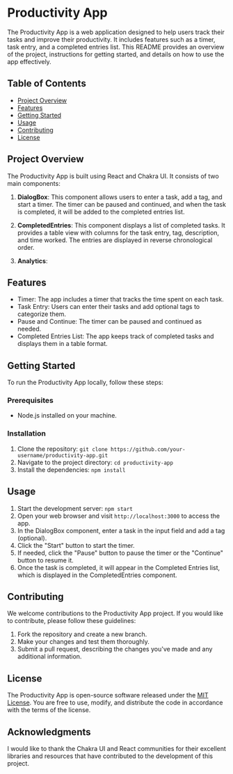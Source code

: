 # Productivity App

The Productivity App is a web application designed to help users track their tasks and improve their productivity. It includes features such as a timer, task entry, and a completed entries list. This README provides an overview of the project, instructions for getting started, and details on how to use the app effectively.

## Table of Contents

- [Project Overview](#project-overview)
- [Features](#features)
- [Getting Started](#getting-started)
- [Usage](#usage)
- [Contributing](#contributing)
- [License](#license)

## Project Overview

The Productivity App is built using React and Chakra UI. It consists of two main components:

1. **DialogBox**: This component allows users to enter a task, add a tag, and start a timer. The timer can be paused and continued, and when the task is completed, it will be added to the completed entries list.

2. **CompletedEntries**: This component displays a list of completed tasks. It provides a table view with columns for the task entry, tag, description, and time worked. The entries are displayed in reverse chronological order.
  
3. **Analytics**:

## Features

- Timer: The app includes a timer that tracks the time spent on each task.
- Task Entry: Users can enter their tasks and add optional tags to categorize them.
- Pause and Continue: The timer can be paused and continued as needed.
- Completed Entries List: The app keeps track of completed tasks and displays them in a table format.

## Getting Started

To run the Productivity App locally, follow these steps:

### Prerequisites

- Node.js installed on your machine.

### Installation

1. Clone the repository: `git clone https://github.com/your-username/productivity-app.git`
2. Navigate to the project directory: `cd productivity-app`
3. Install the dependencies: `npm install`

## Usage

1. Start the development server: `npm start`
2. Open your web browser and visit `http://localhost:3000` to access the app.
3. In the DialogBox component, enter a task in the input field and add a tag (optional).
4. Click the "Start" button to start the timer.
5. If needed, click the "Pause" button to pause the timer or the "Continue" button to resume it.
6. Once the task is completed, it will appear in the Completed Entries list, which is displayed in the CompletedEntries component.

## Contributing

We welcome contributions to the Productivity App project. If you would like to contribute, please follow these guidelines:

1. Fork the repository and create a new branch.
2. Make your changes and test them thoroughly.
3. Submit a pull request, describing the changes you've made and any additional information.

## License

The Productivity App is open-source software released under the [MIT License](https://opensource.org/licenses/MIT). You are free to use, modify, and distribute the code in accordance with the terms of the license.

## Acknowledgments

I would like to thank the Chakra UI and React communities for their excellent libraries and resources that have contributed to the development of this project.